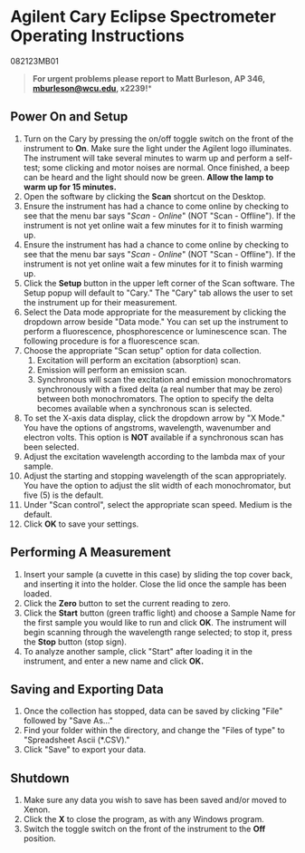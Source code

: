 # Agilent Cary Eclipse Spectrometer Operating Instructions
082123MB01
>**For urgent problems please report to Matt Burleson, AP 346, mburleson@wcu.edu, x2239!***

## Power On and Setup

1. Turn on the Cary by pressing the on/off toggle switch on the front of the instrument to **On**.  Make sure the light under the Agilent logo illuminates.  The instrument will take several minutes to warm up and perform a self-test; some clicking and motor noises are normal.  Once finished, a beep can be heard and the light should now be green.  **Allow the lamp to warm up for 15 minutes.**
1. Open the software by clicking the **Scan** shortcut on the Desktop.
1. Ensure the instrument has had a chance to come online by checking to see that the menu bar says "*Scan - Online*" (NOT "Scan - Offline").  If the instrument is not yet online wait a few minutes for it to finish warming up.
1. Ensure the instrument has had a chance to come online by checking to see that the menu bar says "*Scan - Online*" (NOT "Scan - Offline").  If the instrument is not yet online wait a few minutes for it to finish warming up.
1. Click the **Setup** button in the upper left corner of the Scan software.  The Setup popup will default to "Cary."  The "Cary" tab allows the user to set the instrument up for their measurement.
1. Select the Data mode appropriate for the measurement by clicking the dropdown arrow beside "Data mode."  You can set up the instrument to perform a fluorescence, phosphorescence or luminescence scan.  The following procedure is for a fluorescence scan.
1. Choose the appropriate "Scan setup" option for data collection.
	1. Excitation will perform an excitation (absorption) scan.
	1. Emission will perform an emission scan.
	1. Synchronous will scan the excitation and emission monochromators synchronously with a fixed delta (a real number that may be zero) between both monochromators.  The option to specify the delta becomes available when a synchronous scan is selected.
1. To set the X-axis data display, click the dropdown arrow by "X Mode."  You have the options of angstroms, wavelength, wavenumber and electron volts.  This option is **NOT** available if a synchronous scan has been selected.
1. Adjust the excitation wavelength according to the lambda max of your sample.
1. Adjust the starting and stopping wavelength of the scan appropriately.  You have the option to adjust the slit width of each monochromator, but five (5) is the default.
1. Under "Scan control", select the appropriate scan speed.  Medium is the default.
1. Click **OK** to save your settings.

## Performing A Measurement
1. Insert your sample (a cuvette in this case) by sliding the top cover back, and inserting it into the holder.  Close the lid once the sample has been loaded.
1. Click the **Zero** button to set the current reading to zero.
1. Click the **Start** button (green traffic light) and choose a Sample Name for the first sample you would like to run and click **OK**.  The instrument will begin scanning through the wavelength range selected; to stop it, press the **Stop** button (stop sign).
1. To analyze another sample, click "Start" after loading it in the instrument, and enter a new name and click **OK.**

## Saving and Exporting Data
1. Once the collection has stopped, data can be saved by clicking "File" followed by "Save As..."
1. Find your folder within the directory, and change the "Files of type" to "Spreadsheet Ascii (*.CSV)."
1. Click "Save" to export your data.

## Shutdown
1. Make sure any data you wish to save has been saved and/or moved to Xenon.
1. Click the **X** to close the program, as with any Windows program.
1. Switch the toggle switch on the front of the instrument to the **Off** position.
